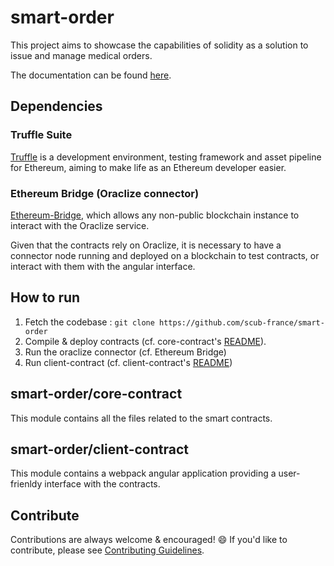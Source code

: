 # smart-order

This project aims to showcase the capabilities of solidity as a solution to issue and manage medical orders.

The documentation can be found [here](https://github.com/scub-france/smart-order/wiki).

## Dependencies
### Truffle Suite
[Truffle](https://github.com/trufflesuite/truffle) is a development environment, testing framework and asset pipeline for Ethereum, aiming to make life as an Ethereum developer easier.

### Ethereum Bridge (Oraclize connector)
[Ethereum-Bridge](https://github.com/oraclize/ethereum-bridge), which allows any non-public blockchain instance to interact with the Oraclize service.

Given that the contracts rely on Oraclize, it is necessary to have a connector node running and deployed on a blockchain to test contracts, or interact with them with the angular interface.

## How to run
1. Fetch the codebase :  `git clone https://github.com/scub-france/smart-order`
2. Compile & deploy contracts (cf. core-contract's [README](./core-contract/README.md)).
3. Run the oraclize connector (cf. Ethereum Bridge) 
4. Run client-contract (cf. client-contract's [README](./client-contract/README.md))

## smart-order/core-contract
This module contains all the files related to the smart contracts.

## smart-order/client-contract
This module contains a webpack angular application providing a user-frienldy interface with the contracts.

## Contribute
Contributions are always welcome & encouraged! :smile: If you'd like to contribute, please see [Contributing Guidelines](./CONTRIBUTING.md).
